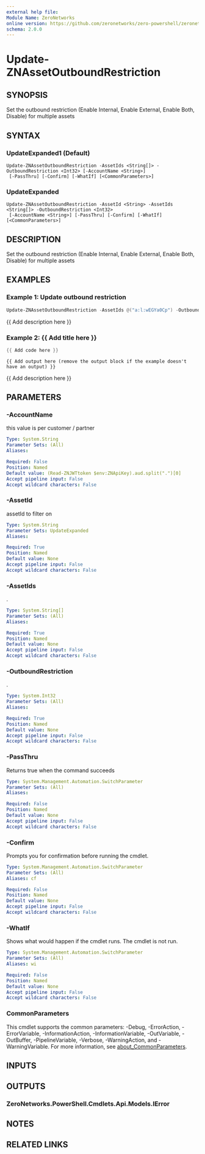 ```yaml
---
external help file:
Module Name: ZeroNetworks
online version: https://github.com/zeronetworks/zero-powershell/zeronetworks/update-znassetoutboundrestriction
schema: 2.0.0
---
```


# Update-ZNAssetOutboundRestriction

## SYNOPSIS
Set the outbound restriction (Enable Internal, Enable External, Enable Both, Disable) for multiple assets

## SYNTAX

### UpdateExpanded1 (Default)
```
Update-ZNAssetOutboundRestriction -AssetIds <String[]> -OutboundRestriction <Int32> [-AccountName <String>]
 [-PassThru] [-Confirm] [-WhatIf] [<CommonParameters>]
```

### UpdateExpanded
```
Update-ZNAssetOutboundRestriction -AssetId <String> -AssetIds <String[]> -OutboundRestriction <Int32>
 [-AccountName <String>] [-PassThru] [-Confirm] [-WhatIf] [<CommonParameters>]
```

## DESCRIPTION
Set the outbound restriction (Enable Internal, Enable External, Enable Both, Disable) for multiple assets

## EXAMPLES

### Example 1: Update outbound restriction
```powershell
Update-ZNAssetOutboundRestriction -AssetIds @("a:l:wEGYa0Cp") -OutboundRestriction 2
```

{{ Add description here }}

### Example 2: {{ Add title here }}
```powershell
{{ Add code here }}
```

```output
{{ Add output here (remove the output block if the example doesn't have an output) }}
```

{{ Add description here }}

## PARAMETERS

### -AccountName
this value is per customer / partner

```yaml
Type: System.String
Parameter Sets: (All)
Aliases:

Required: False
Position: Named
Default value: (Read-ZNJWTtoken $env:ZNApiKey).aud.split(".")[0]
Accept pipeline input: False
Accept wildcard characters: False
```

### -AssetId
assetId to filter on

```yaml
Type: System.String
Parameter Sets: UpdateExpanded
Aliases:

Required: True
Position: Named
Default value: None
Accept pipeline input: False
Accept wildcard characters: False
```

### -AssetIds
.

```yaml
Type: System.String[]
Parameter Sets: (All)
Aliases:

Required: True
Position: Named
Default value: None
Accept pipeline input: False
Accept wildcard characters: False
```

### -OutboundRestriction
.

```yaml
Type: System.Int32
Parameter Sets: (All)
Aliases:

Required: True
Position: Named
Default value: None
Accept pipeline input: False
Accept wildcard characters: False
```

### -PassThru
Returns true when the command succeeds

```yaml
Type: System.Management.Automation.SwitchParameter
Parameter Sets: (All)
Aliases:

Required: False
Position: Named
Default value: None
Accept pipeline input: False
Accept wildcard characters: False
```

### -Confirm
Prompts you for confirmation before running the cmdlet.

```yaml
Type: System.Management.Automation.SwitchParameter
Parameter Sets: (All)
Aliases: cf

Required: False
Position: Named
Default value: None
Accept pipeline input: False
Accept wildcard characters: False
```

### -WhatIf
Shows what would happen if the cmdlet runs.
The cmdlet is not run.

```yaml
Type: System.Management.Automation.SwitchParameter
Parameter Sets: (All)
Aliases: wi

Required: False
Position: Named
Default value: None
Accept pipeline input: False
Accept wildcard characters: False
```

### CommonParameters
This cmdlet supports the common parameters: -Debug, -ErrorAction, -ErrorVariable, -InformationAction, -InformationVariable, -OutVariable, -OutBuffer, -PipelineVariable, -Verbose, -WarningAction, and -WarningVariable. For more information, see [about_CommonParameters](http://go.microsoft.com/fwlink/?LinkID=113216).

## INPUTS

## OUTPUTS

### ZeroNetworks.PowerShell.Cmdlets.Api.Models.IError

## NOTES

## RELATED LINKS

